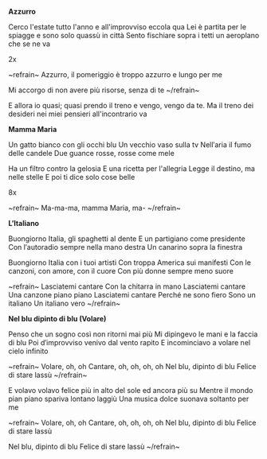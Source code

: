 **Azzurro**

Cerco l'estate tutto l'anno 
e all'improvviso eccola qua 
Lei è partita per le spiagge 
e sono solo quassù in città 
Sento fischiare sopra i tetti 
un aeroplano che se ne va 

2x

~refrain~
Azzurro, 
il pomeriggio è troppo azzurro 
e lungo per me 

Mi accorgo 
di non avere più risorse, 
senza di te 
~/refrain~

E allora 
io quasi; quasi prendo il treno 
e vengo, vengo da te. 
Ma il treno dei desideri 
nei miei pensieri all'incontrario va 

**Mamma Maria** 

Un gatto bianco con gli occhi blu 
Un vecchio vaso sulla tv 
Nell′aria il fumo delle candele 
Due guance rosse, rosse come mele 
 
Ha un filtro contro la gelosia 
E una ricetta per l'allegria 
Legge il destino, ma nelle stelle 
E poi ti dice solo cose belle 

8x

~refrain~
Ma-ma-ma, mamma Maria, ma- 
~/refrain~ 

**L’Italiano** 

Buongiorno Italia, gli spaghetti al dente 
E un partigiano come presidente 
Con l′autoradio sempre nella mano destra 
Un canarino sopra la finestra 
 
Buongiorno Italia con i tuoi artisti 
Con troppa America sui manifesti 
Con le canzoni, con amore, con il cuore 
Con più donne sempre meno suore 

~refrain~
Lasciatemi cantare 
Con la chitarra in mano 
Lasciatemi cantare 
Una canzone piano piano 
Lasciatemi cantare 
Perché ne sono fiero 
Sono un italiano 
Un italiano vero
~/refrain~

**Nel blu dipinto di blu (Volare)**

Penso che un sogno così non ritorni mai più 
Mi dipingevo le mani e la faccia di blu 
Poi d′improvviso venivo dal vento rapito 
E incominciavo a volare nel cielo infinito 
 
~refrain~
Volare, oh, oh 
Cantare, oh, oh, oh, oh 
Nel blu, dipinto di blu 
Felice di stare lassù 
~/refrain~

E volavo volavo felice più in alto del sole ed ancora più su 
Mentre il mondo pian piano spariva lontano laggiù 
Una musica dolce suonava soltanto per me 

~refrain~
Volare, oh, oh 
Cantare, oh, oh, oh, oh 
Nel blu, dipinto di blu 
Felice di stare lassù 

Nel blu, dipinto di blu 
Felice di stare lassù
~/refrain~
